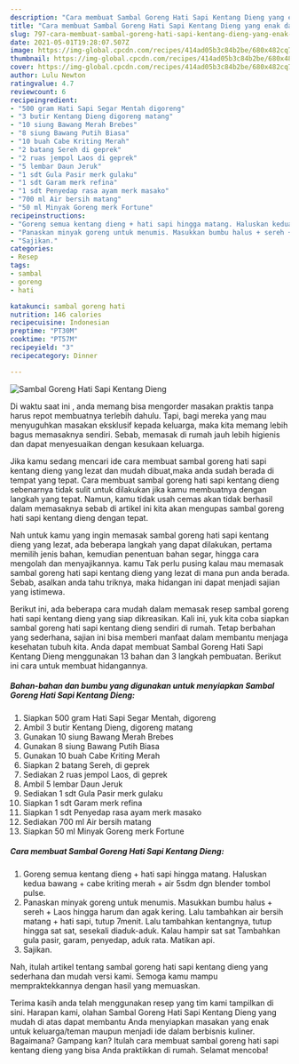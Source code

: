 ```yaml
---
description: "Cara membuat Sambal Goreng Hati Sapi Kentang Dieng yang enak dan Mudah Dibuat"
title: "Cara membuat Sambal Goreng Hati Sapi Kentang Dieng yang enak dan Mudah Dibuat"
slug: 797-cara-membuat-sambal-goreng-hati-sapi-kentang-dieng-yang-enak-dan-mudah-dibuat
date: 2021-05-01T19:28:07.507Z
image: https://img-global.cpcdn.com/recipes/414ad05b3c84b2be/680x482cq70/sambal-goreng-hati-sapi-kentang-dieng-foto-resep-utama.jpg
thumbnail: https://img-global.cpcdn.com/recipes/414ad05b3c84b2be/680x482cq70/sambal-goreng-hati-sapi-kentang-dieng-foto-resep-utama.jpg
cover: https://img-global.cpcdn.com/recipes/414ad05b3c84b2be/680x482cq70/sambal-goreng-hati-sapi-kentang-dieng-foto-resep-utama.jpg
author: Lulu Newton
ratingvalue: 4.7
reviewcount: 6
recipeingredient:
- "500 gram Hati Sapi Segar Mentah digoreng"
- "3 butir Kentang Dieng digoreng matang"
- "10 siung Bawang Merah Brebes"
- "8 siung Bawang Putih Biasa"
- "10 buah Cabe Kriting Merah"
- "2 batang Sereh di geprek"
- "2 ruas jempol Laos di geprek"
- "5 lembar Daun Jeruk"
- "1 sdt Gula Pasir merk gulaku"
- "1 sdt Garam merk refina"
- "1 sdt Penyedap rasa ayam merk masako"
- "700 ml Air bersih matang"
- "50 ml Minyak Goreng merk Fortune"
recipeinstructions:
- "Goreng semua kentang dieng + hati sapi hingga matang. Haluskan kedua bawang + cabe kriting merah + air 5sdm dgn blender tombol pulse."
- "Panaskan minyak goreng untuk menumis. Masukkan bumbu halus + sereh + Laos hingga harum dan agak kering. Lalu tambahkan air bersih matang + hati sapi, tutup 7menit. Lalu tambahkan kentangnya, tutup hingga sat sat, sesekali diaduk-aduk. Kalau hampir sat sat Tambahkan gula pasir, garam, penyedap, aduk rata. Matikan api."
- "Sajikan."
categories:
- Resep
tags:
- sambal
- goreng
- hati

katakunci: sambal goreng hati 
nutrition: 146 calories
recipecuisine: Indonesian
preptime: "PT30M"
cooktime: "PT57M"
recipeyield: "3"
recipecategory: Dinner

---
```



![Sambal Goreng Hati Sapi Kentang Dieng](https://img-global.cpcdn.com/recipes/414ad05b3c84b2be/680x482cq70/sambal-goreng-hati-sapi-kentang-dieng-foto-resep-utama.jpg)

Di waktu  saat ini , anda memang bisa mengorder masakan praktis tanpa harus repot membuatnya terlebih dahulu. Tapi, bagi mereka yang mau menyuguhkan masakan eksklusif kepada keluarga, maka kita memang lebih bagus memasaknya sendiri. Sebab, memasak di rumah jauh lebih higienis dan dapat menyesuaikan dengan kesukaan keluarga.

Jika kamu sedang mencari ide cara membuat sambal goreng hati sapi kentang dieng yang lezat dan mudah dibuat,maka anda sudah berada di tempat yang tepat. Cara membuat sambal goreng hati sapi kentang dieng  sebenarnya tidak sulit untuk dilakukan jika kamu membuatnya dengan langkah yang tepat. Namun, kamu tidak usah cemas akan tidak berhasil dalam memasaknya 
sebab di artikel ini kita akan mengupas sambal goreng hati sapi kentang dieng dengan tepat.  



Nah untuk kamu yang ingin memasak sambal goreng hati sapi kentang dieng yang lezat, ada beberapa langkah yang dapat dilakukan, pertama memilih jenis bahan, kemudian penentuan bahan segar, hingga cara mengolah dan menyajikannya. kamu Tak perlu pusing kalau mau memasak sambal goreng hati sapi kentang dieng yang lezat di mana pun anda berada. Sebab, asalkan anda  tahu triknya, maka hidangan ini dapat menjadi sajian yang istimewa.

Berikut ini, ada beberapa cara mudah dalam memasak resep sambal goreng hati sapi kentang dieng yang siap dikreasikan. Kali ini, yuk kita coba siapkan sambal goreng hati sapi kentang dieng sendiri di rumah. Tetap berbahan yang sederhana, sajian ini bisa memberi manfaat dalam membantu menjaga kesehatan tubuh kita. Anda dapat membuat Sambal Goreng Hati Sapi Kentang Dieng menggunakan 13 bahan dan 3 langkah pembuatan. Berikut ini cara untuk membuat hidangannya.

<!--inarticleads1-->

##### Bahan-bahan dan bumbu yang digunakan untuk menyiapkan Sambal Goreng Hati Sapi Kentang Dieng:

1. Siapkan 500 gram Hati Sapi Segar Mentah, digoreng
1. Ambil 3 butir Kentang Dieng, digoreng matang
1. Gunakan 10 siung Bawang Merah Brebes
1. Gunakan 8 siung Bawang Putih Biasa
1. Gunakan 10 buah Cabe Kriting Merah
1. Siapkan 2 batang Sereh, di geprek
1. Sediakan 2 ruas jempol Laos, di geprek
1. Ambil 5 lembar Daun Jeruk
1. Sediakan 1 sdt Gula Pasir merk gulaku
1. Siapkan 1 sdt Garam merk refina
1. Siapkan 1 sdt Penyedap rasa ayam merk masako
1. Sediakan 700 ml Air bersih matang
1. Siapkan 50 ml Minyak Goreng merk Fortune




<!--inarticleads2-->

##### Cara membuat Sambal Goreng Hati Sapi Kentang Dieng:

1. Goreng semua kentang dieng + hati sapi hingga matang. Haluskan kedua bawang + cabe kriting merah + air 5sdm dgn blender tombol pulse.
1. Panaskan minyak goreng untuk menumis. Masukkan bumbu halus + sereh + Laos hingga harum dan agak kering. Lalu tambahkan air bersih matang + hati sapi, tutup 7menit. Lalu tambahkan kentangnya, tutup hingga sat sat, sesekali diaduk-aduk. Kalau hampir sat sat Tambahkan gula pasir, garam, penyedap, aduk rata. Matikan api.
1. Sajikan.




Nah, itulah artikel tentang  sambal goreng hati sapi kentang dieng  yang sederhana dan mudah versi kami. Semoga kamu mampu mempraktekkannya dengan hasil yang memuaskan. 

Terima kasih anda telah menggunakan resep yang tim kami tampilkan di sini. Harapan kami, olahan  Sambal Goreng Hati Sapi Kentang Dieng yang mudah di atas dapat membantu Anda menyiapkan masakan yang enak untuk keluarga/teman maupun menjadi ide dalam berbisnis kuliner. Bagaimana? Gampang kan? Itulah cara membuat sambal goreng hati sapi kentang dieng yang bisa Anda praktikkan di rumah. Selamat mencoba!

